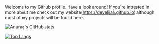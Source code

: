 Welcome to my Github profile. Have a look around! 
If you're intrested in more about me check out my website(https://develijah.github.io) although most of my projects will be found here.                               

![Anurag's GitHub stats](https://github-readme-stats.vercel.app/api?username=develijah&show_icons=true&theme=merko)

[![Top Langs](https://github-readme-stats.vercel.app/api/top-langs/?username=develijah&layout=compact&theme=merko)](https://github.com/anuraghazra/github-readme-stats)

